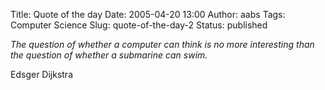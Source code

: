 Title: Quote of the day
Date: 2005-04-20 13:00
Author: aabs
Tags: Computer Science
Slug: quote-of-the-day-2
Status: published

*The question of whether a computer can think is no more interesting than the question of whether a submarine can swim.*

Edsger Dijkstra
